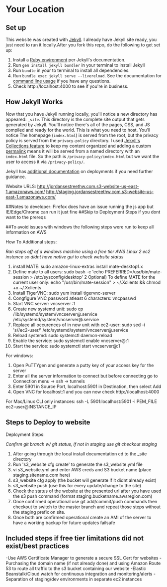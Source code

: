 # Your Location

## Set up
This website was created with [Jekyll](https://jekyllrb.com/docs/). I already have Jekyll site ready, you just need to run it locally.After you fork this repo, do the following to get set up:

1. Install a [Ruby environment](https://jekyllrb.com/docs/installation/) per Jekyll's documentation. 
2. Run `gem install jekyll bundler` in your terminal to install Jekyll
3. Run `bundle` in your to terminal to install all dependencies. 
4. Run `bundle exec jekyll serve --livereload`. See the documentation for [command line usage](https://jekyllrb.com/docs/usage/) if you have any questions. 
5. Check http://localhost:4000 to see if you're in business. 

## How Jekyll Works
Now that you have Jekyll running locally, you'll notice a new directory has appeared: `_site`. This directory is the complete site output that gets generated by Jekyll. You'll notice there's all of the pages, CSS, and JS compiled and ready for the world. This is what you need to host. You'll notice The homepage (`index.html`) is served from the root, but the privacy policy is served from the `privacy-policy` directory. I used [Jekyll's Collections feature](https://jekyllrb.com/docs/collections/) to keep my content organized and adding a custom [permalink](https://jekyllrb.com/docs/permalinks/) means it will be served from a named directory with an `index.html` file. So the path is `/privacy-policy/index.html` but we want the user to access it via `/privacy-policy/`.

Jekyll has [additional documentation](https://jekyllrb.com/docs/deployment/) on deployments if you need further guidance. 

Website URLS:
http://jordansestreethw.com.s3-website-us-east-1.amazonaws.com/
http://staging.jordansestreethw.com.s3-website-us-east-1.amazonaws.com/

##Notes to developer: Firefox does have an issue running the js app but IE/Edge/Chrome can run it just fine
##Skip to Deployment Steps if you dont want to the prereqs

##To avoid issues with windows the following steps were run to keep all information on AWS

How To Additional steps:

*Ran steps off of a windows machine using a free tier AWS Linux 2 ec2 instance so didnt have native gui to check website status*
1) install MATE: sudo amazon-linux-extras install mate-desktop1.x
2) Define mate to all users: sudo bash -c 'echo PREFERRED=/usr/bin/mate-session > /etc/sysconfig/desktop'
2 Optional) To define MATE for the current user only: echo "/usr/bin/mate-session" > ~/.Xclients && chmod +x ~/.Xclients
3) Install TigerVNC: sudo yum install tigervnc-server
4) Congfigure VNC password atleast 6 characters: vncpasswd
5) Start VNC server: vncserver :1
6) Create new systemd unit: sudo cp /lib/systemd/system/vncserver@.service /etc/systemd/system/vncserver@.service
7) Replace all occurences of <USER> in new unit with ec2-user: sudo sed -i 's/<USER>/ec2-user/' /etc/systemd/system/vncserver@.service
8) Reload systemd: sudo systemctl daemon-reload
9) Enable the service: sudo systemctl enable vncserver@:1
10) Start the service: sudo systemctl start vncserver@:1

For windows:
1) Open PuTTYgen and generate a putty key of your access key for the server
2) Enter all the server information to connect but before connecting go to Connection menu -> ssh -> tunnels
3) Enter 5901 in Source Port, localhost:5901 in Destination, then select Add
4) Open VNC for localhost:1 and you can now check http://localhost:4000

For Mac/Linux CLI only instances:
ssh -L 5901:localhost:5901 -i PEM_FILE ec2-user@INSTANCE_IP


## Steps to Deploy to website

Deployment Steps:

*Confirm git branch w/ git status, if not in staging use git checkout staging*
1) After going through the local install documentation cd to the _site directory
2) Run 's3_website cfg create' to generate the s3_website.yml file
3) vi s3_website.yml and enter AWS creds and S3 bucket name (place staging.sitename.com here)
4) s3_website cfg apply (the bucket will generate if it didnt already exist)
5) s3_website push (use this for every update/change to the site)
6) Check the status of the website at the presented url after you have used the s3 push command (format staging.bucketname.awsregion.com)
7) Once confirmed operational use git add/commit/push commands then  checkout to switch to the master branch and repeat those steps without the staging prefix on site.
8) Once both are confirmed operational create an AMI of the server to have a working backup for future updates failsafe


## Included steps if free tier limitations did not exist/best practices
-Use AWS Certificate Manager to generate a secure SSL Cert for websites
-Purchasing the domain name (if not already done) and using Amazon Route 53 to route all traffic to the s3 bucket containing our website
-Elastic Beanstalk/Cloud watch for continuous integration and monitoring/alerts
-Separation of staging/dev environments in separate ec2 instances

